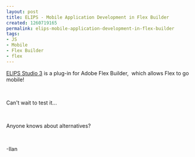 ```yaml
---
layout: post
title: ELIPS - Mobile Application Development in Flex Builder
created: 1260719165
permalink: elips-mobile-application-development-in-flex-builder
tags:
- JS
- Mobile
- Flex Builder
- flex
---
```

<p><a href="http://developer.openplug.com/">ELIPS Studio 3</a> is a plug-in for Adobe Flex Builder,&nbsp; which allows Flex to go mobile!</p>
<p>&nbsp;</p>
<p>Can't wait to test it...</p>
<p>&nbsp;</p>
<p>Anyone knows about alternatives?</p>
<p>&nbsp;</p>
<p>-Ilan</p>
